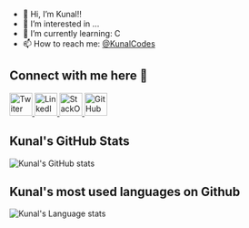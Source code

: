 - 👋 Hi, I’m Kunal!!
- 👀 I’m interested in ...
- 🌱 I’m currently learning: C
- 📫 How to reach me: [@KunalCodes](https://twitter.com/KunalCodes)

## Connect with me here 🤝

<a href="https://twitter.com/KunalCodes" alt="@KunalCodes">
  <img            src="https://camo.githubusercontent.com/35b0b8bfbd8840f35607fb56ad0a139047fd5d6e09ceb060c5c6f0a5abd1044c/68747470733a2f2f6564656e742e6769746875622e696f2f537570657254696e7949636f6e732f696d616765732f7376672f747769747465722e737667" width="40px" alt="Twiter">
 </a>

<a href="https://www.linkedin.com/in/kunal-chaudhari-657386219/" alt="Kunal Chaudhari">
  <img    src="https://camo.githubusercontent.com/c8a9c5b414cd812ad6a97a46c29af67239ddaeae08c41724ff7d945fb4c047e5/68747470733a2f2f6564656e742e6769746875622e696f2f537570657254696e7949636f6e732f696d616765732f7376672f6c696e6b6564696e2e737667" width="40px" alt="LinkedIn">
</a>

<a href="https://stackoverflow.com/users/17241439/kunal" alt="kunal">
  <img src="https://camo.githubusercontent.com/ad1dcdc76b0be1423e54a791d31311e91e8e89bb8492be214cfc3390e24c323d/68747470733a2f2f6564656e742e6769746875622e696f2f537570657254696e7949636f6e732f696d616765732f7376672f737461636b6f766572666c6f772e737667" width="40px" alt="StackOverFlow">

<a href="https://github.com/kc-codes" alt="kc-codes">
  <img src="https://camo.githubusercontent.com/b079fe922f00c4b86f1b724fbc2e8141c468794ce8adbc9b7456e5e1ad09c622/68747470733a2f2f6564656e742e6769746875622e696f2f537570657254696e7949636f6e732f696d616765732f7376672f6769746875622e737667" width="40px" alt="GitHub">
  </a>
 
 
## Kunal's GitHub Stats
  ![Kunal's GitHub stats](https://github-readme-stats.vercel.app/api?username=kc-codes&show_icons=true&theme=monokai&hide_title=true)
  
  
## Kunal's most used languages on Github
  ![Kunal's Language stats](https://github-readme-stats.vercel.app/api/top-langs?username=kc-codes&show_icons=true&locale=en&layout=compact&theme=monokai)
